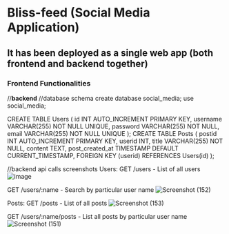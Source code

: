 # Bliss-feed (Social Media Application)
## It has been deployed as a single web app (both frontend and backend together)

### Frontend Functionalities



//**backend**
//database schema
create database social_media;
use social_media;

CREATE TABLE Users (
    id INT AUTO_INCREMENT PRIMARY KEY,
    username VARCHAR(255) NOT NULL UNIQUE,
    password VARCHAR(255) NOT NULL,
    email VARCHAR(255) NOT NULL UNIQUE
);
CREATE TABLE Posts (
    postid INT AUTO_INCREMENT PRIMARY KEY,
    userid INT,
    title VARCHAR(255) NOT NULL,
    content TEXT,
    post_created_at TIMESTAMP DEFAULT CURRENT_TIMESTAMP,
    FOREIGN KEY (userid) REFERENCES Users(id)
);

//backend api calls screenshots
Users:
GET /users - List of all users
![image](https://github.com/Abinayavs/blissfeed/assets/118355748/448b3ec0-8336-48b8-bfd8-b694bde4e137)

GET /users/:name - Search by particular user name
![Screenshot (152)](https://github.com/Abinayavs/blissfeed/assets/118355748/28469a5e-1665-4db7-8772-5104eeaa4a2b)


Posts:
GET /posts - List of all posts
![Screenshot (153)](https://github.com/Abinayavs/blissfeed/assets/118355748/593bb4c8-acff-458a-b019-ed03b72fe112)

GET /users/:name/posts - List all posts by particular user name
![Screenshot (151)](https://github.com/Abinayavs/blissfeed/assets/118355748/0db78dfa-faef-4c54-8541-1485c85e1a87)
















